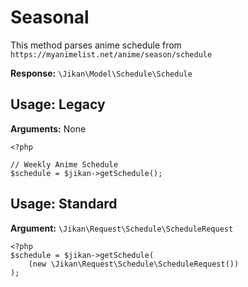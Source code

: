 # Seasonal
This method parses anime schedule from `https://myanimelist.net/anime/season/schedule`


**Response:** `\Jikan\Model\Schedule\Schedule`

## Usage: Legacy
**Arguments:** None
```
<?php

// Weekly Anime Schedule
$schedule = $jikan->getSchedule();
```

## Usage: Standard
**Argument:** `\Jikan\Request\Schedule\ScheduleRequest`
```
<?php
$schedule = $jikan->getSchedule(
    (new \Jikan\Request\Schedule\ScheduleRequest())
);
```

[^1]: Request: [\Jikan\Request\Schedule\ScheduleRequest](/objects/request/schedule/schedule.md)
[^2]: Model: [\Jikan\Model\Schedule\Producer](/objects/model/schedule/schedule.md)